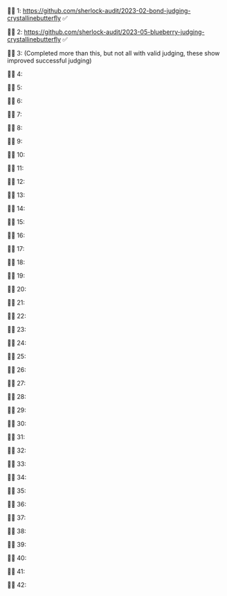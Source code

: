 🕵️‍♂️ 1: https://github.com/sherlock-audit/2023-02-bond-judging-crystallinebutterfly ✅

🕵️‍♂️ 2: https://github.com/sherlock-audit/2023-05-blueberry-judging-crystallinebutterfly ✅

🕵️‍♂️ 3: (Completed more than this, but not all with valid judging, these show improved successful judging)

🕵️‍♂️ 4: 

🕵️‍♂️ 5:

🕵️‍♂️ 6:

🕵️‍♂️ 7:

🕵️‍♂️ 8:

🕵️‍♂️ 9:

🕵️‍♂️ 10:

🕵️‍♂️ 11:

🕵️‍♂️ 12:

🕵️‍♂️ 13:

🕵️‍♂️ 14:

🕵️‍♂️ 15:

🕵️‍♂️ 16:

🕵️‍♂️ 17:

🕵️‍♂️ 18:

🕵️‍♂️ 19:

🕵️‍♂️ 20:

🕵️‍♂️ 21:

🕵️‍♂️ 22:

🕵️‍♂️ 23:

🕵️‍♂️ 24:

🕵️‍♂️ 25:

🕵️‍♂️ 26:

🕵️‍♂️ 27:

🕵️‍♂️ 28:

🕵️‍♂️ 29:

🕵️‍♂️ 30:

🕵️‍♂️ 31:

🕵️‍♂️ 32:

🕵️‍♂️ 33:

🕵️‍♂️ 34:

🕵️‍♂️ 35:

🕵️‍♂️ 36:

🕵️‍♂️ 37:

🕵️‍♂️ 38:

🕵️‍♂️ 39:

🕵️‍♂️ 40:

🕵️‍♂️ 41:

🕵️‍♂️ 42: